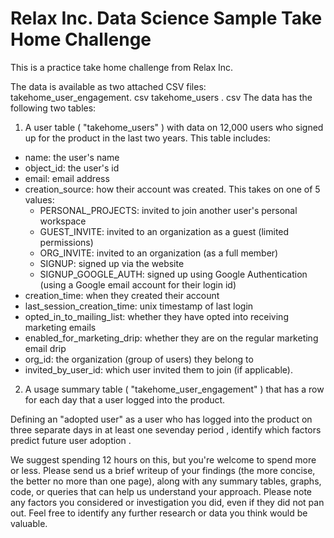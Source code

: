 # Relax Inc. Data Science Sample Take Home Challenge
This is a practice take home challenge from Relax Inc.

The data is available as two attached CSV files:
takehome_user_engagement. csv
takehome_users . csv
The data has the following two tables:
1. A user table ( "takehome_users" ) with data on 12,000 users who signed up for the product in the last two years. This table includes:
* name: the user's name
* object_id: the user's id
* email: email address
* creation_source: how their account was created. This takes on one of 5 values:
    * PERSONAL_PROJECTS: invited to join another user's personal workspace
    * GUEST_INVITE: invited to an organization as a guest (limited permissions)
    * ORG_INVITE: invited to an organization (as a full member)
    * SIGNUP: signed up via the website
    * SIGNUP_GOOGLE_AUTH: signed up using Google Authentication (using a Google email account for their login id)
* creation_time: when they created their account
* last_session_creation_time: unix timestamp of last login
* opted_in_to_mailing_list: whether they have opted into receiving marketing emails
* enabled_for_marketing_drip: whether they are on the regular marketing email drip
* org_id: the organization (group of users) they belong to
* invited_by_user_id: which user invited them to join (if applicable).
2. A usage summary table ( "takehome_user_engagement" ) that has a row for each day that a user logged into the product.


Defining an "adopted user" as a user who has logged into the product on three separate
days in at least one sevenday period , identify which factors predict future user adoption .


We suggest spending 12
hours on this, but you're welcome to spend more or less.
Please send us a brief writeup of your findings (the more concise, the better no
more
than one page), along with any summary tables, graphs, code, or queries that can help
us understand your approach. Please note any factors you considered or investigation
you did, even if they did not pan out. Feel free to identify any further research or data
you think would be valuable.
